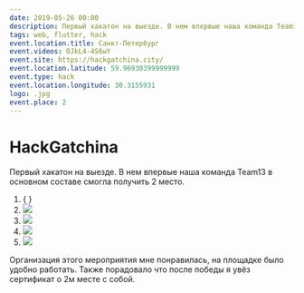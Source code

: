 ```yaml
---
date: 2019-05-26 00:00
description: Первый хакатон на выезде. В нем впервые наша команда Team13 в основном составе смогла получить 2 место.
tags: web, flutter, hack
event.location.title: Санкт-Петербург
event.videos: OJkL4-4S6wY
event.site: https://hackgatchina.city/
event.location.latitude: 59.96930399999999
event.type: hack
event.location.longitude: 30.3155931
logo: .jpg
event.place: 2
---
```

# HackGatchina

Первый хакатон на выезде. В нем впервые наша команда Team13 в основном составе смогла получить 2 место.


1. { }
2. ![ ](/img/events/hackgatchina/2_400x400.jpg)
3. ![ ](/img/events/hackgatchina/4_400x400.jpg)
4. ![ ](/img/events/hackgatchina/1_400x400.jpg)
5. ![ ](/img/events/hackgatchina/3_400x400.jpg)


 Организация этого мероприятия мне понравилась, на площадке было удобно работать. Также порадовало что после победы я увёз сертификат о 2м месте с собой. 